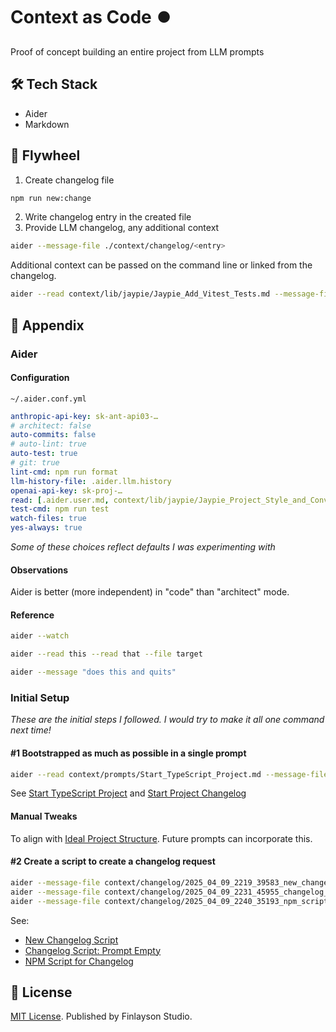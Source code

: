 # Context as Code ⏺️ 

Proof of concept building an entire project from LLM prompts

## 🛠️ Tech Stack

* Aider
* Markdown

## 🎡 Flywheel

1. Create changelog file
  ```sh
  npm run new:change
  ```
2. Write changelog entry in the created file
3. Provide LLM changelog, any additional context
  ```sh
  aider --message-file ./context/changelog/<entry>
  ```

Additional context can be passed on the command line or linked from the changelog.

```sh
aider --read context/lib/jaypie/Jaypie_Add_Vitest_Tests.md --message-file ./context/changelog/<entry>
```

## 📎 Appendix

### Aider

#### Configuration

`~/.aider.conf.yml`

```yml
anthropic-api-key: sk-ant-api03-…
# architect: false
auto-commits: false
# auto-lint: true
auto-test: true
# git: true
lint-cmd: npm run format
llm-history-file: .aider.llm.history
openai-api-key: sk-proj-…
read: [.aider.user.md, context/lib/jaypie/Jaypie_Project_Style_and_Conventions.md]
test-cmd: npm run test
watch-files: true
yes-always: true
```

_Some of these choices reflect defaults I was experimenting with_

#### Observations

Aider is better (more independent) in "code" than "architect" mode.

####  Reference

```sh
aider --watch

aider --read this --read that --file target

aider --message "does this and quits"
```

### Initial Setup

_These are the initial steps I followed._
_I would try to make it all one command next time!_

#### #1 Bootstrapped as much as possible in a single prompt

```sh
aider --read context/prompts/Start_TypeScript_Project.md --message-file context/changelog/2025_04_08_2111_43610_start_project
```

See [Start TypeScript Project](context/prompts/Start_TypeScript_Project.md) and [Start Project Changelog](context/changelog/2025_04_08_2111_43610_start_project)

#### Manual Tweaks

To align with [Ideal Project Structure](context/prompts/Ideal_Project_Structure.md).
Future prompts can incorporate this.

#### #2 Create a script to create a changelog request

```sh
aider --message-file context/changelog/2025_04_09_2219_39583_new_changelog_script.md
aider --message-file context/changelog/2025_04_09_2231_45955_changelog_script:_prompt_empty.md
aider --message-file context/changelog/2025_04_09_2240_35193_npm_script_for_changelog.md
```

See:
* [New Changelog Script](context/changelog/2025_04_09_2219_39583_new_changelog_script.md)
* [Changelog Script: Prompt Empty](context/changelog/2025_04_09_2231_45955_changelog_script:_prompt_empty.md)
* [NPM Script for Changelog](context/changelog/2025_04_09_2240_35193_npm_script_for_changelog.md)

## 📜 License

[MIT License](./LICENSE.txt).
Published by Finlayson Studio.
